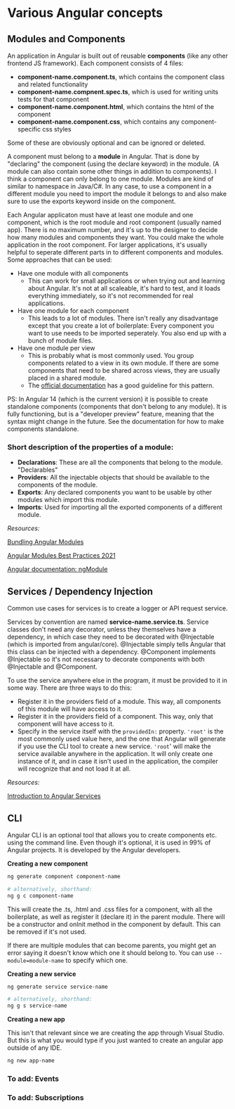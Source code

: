 # Various Angular concepts

## Modules and Components

An application in Angular is built out of reusable **components** (like any other frontend JS framework). Each component consists of 4 files:
- **component-name.component.ts**, which contains the component class and related functionality
- **component-name.compnent.spec.ts**, which is used for writing units tests for that component
- **component-name.component.html**, which contains the html of the component
- **component-name.component.css**, which contains any component-specific css styles

Some of these are obviously optional and can be ignored or deleted.

A component must belong to a **module** in Angular. That is done by "declaring" the component (using the declare keyword) in the module. (A module can also contain some other things in addition to components). I think a component can only belong to one module. Modules are kind of similar to namespace in Java/C#. In any case, to use a component in a different module you need to import the module it belongs to and also make sure to use the exports keyword inside on the component.

Each Angular applicaton must have at least one module and one component, which is the root module and root component (usually named app). There is no maximum number, and it's up to the designer to decide how many modules and components they want. You could make the whole application in the root component. For larger applications, it's usually helpful to seperate different parts in to different components and modules. Some approaches that can be used:

- Have one module with all components
    - This can work for small applications or when trying out and learning about Angular. It's not at all scaleable, it's hard to test, and it loads everything immediately, so it's not recommended for real applications.
- Have one module for each component
    - This leads to a lot of modules. There isn't really any disadvantage except that you create a lot of boilerplate: Every component you want to use needs to be imported seperately. You also end up with a bunch of module files.
- Have one module per view
    - This is probably what is most commonly used. You group components related to a view in its own module. If there are some components that need to be shared across views, they are usually placed in a shared module.
    - The [official documentation](https://angular.io/guide/module-types) has a good guideline for this pattern.

PS: In Angular 14 (which is the current version) it is possible to create standalone components (components that don't belong to any module). It is fully functioning, but is a "developer preview" feature, meaning that the syntax might change in the future. See the documentation for how to make components standalone.

### Short description of the properties of a module:

- **Declarations**: These are all the components that belong to the module. "Declarables"
- **Providers**: All the injectable objects that should be available to the components of the module.
- **Exports**: Any declared components you want to be usable by other modules which import this module.
- **Imports**: Used for importing all the exported components of a different module.

*Resources:*

[Bundling Angular Modules](https://christiankohler.net/bundling-angular-modules)

[Angular Modules Best Practices 2021](https://christiankohler.net/angular-modules-best-practices-2021)

[Angular documentation: ngModule](https://angular.io/api/core/NgModule)

## Services / Dependency Injection

Common use cases for services is to create a logger or API request service.

Services by convention are named **service-name.service.ts**. Service classes don't need any decorator, unless they themselves have a dependency, in which case they need to be decorated with @Injectable (which is imported from angular/core). @Injectable simply tells Angular that this class can be injected with a dependency. @Component implements @Injectable so it's not necessary to decorate components with both @Injectable and @Component.

To use the service anywhere else in the program, it must be provided to it in some way. There are three ways to do this:

- Register it in the providers field of a module. This way, all components of this module will have access to it.
- Register it in the providers field of a component. This way, only that component will have access to it.
- Specify in the service itself with the `providedIn:` property. `'root'` is the most commonly used value here, and the one that Angular will generate if you use the CLI tool to create a new service.  `'root`' will make the service available anywhere in the application. It will only create one instance of it, and in case it isn't used in the application, the compiler will recognize that and not load it at all.

*Resources:*

[Introduction to Angular Services](https://angular.io/guide/architecture-services)

## CLI

Angular CLI is an optional tool that allows you to create components etc. using the command line. Even though it's optional, it is used in 99% of Angular projects. It is developed by the Angular developers. 

**Creating a new component**

```sh
ng generate component component-name

# alternatively, shorthand:
ng g c component-name
```

This will create the .ts, .html and .css files for a component, with all the boilerplate, as well as register it (declare it) in the parent module. There will be a constructor and onInit method in the component by default. This can be removed if it's not used.

If there are multiple modules that can become parents, you might get an error saying it doesn't know which one it should belong to. You can use `--module=module-name` to specify which one.

**Creating a new service**

```sh
ng generate service service-name

# alternatively, shorthand:
ng g s service-name
```

**Creating a new app**

This isn't that relevant since we are creating the app through Visual Studio. But this is what you would type if you just wanted to create an angular app outside of any IDE.

```sh
ng new app-name
```

### To add: Events

### To add: Subscriptions